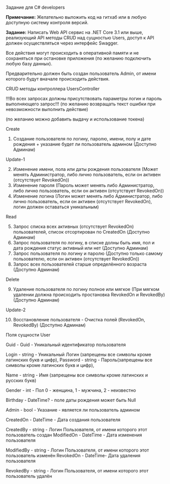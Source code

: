 ﻿Задание для C# developers 

**Примечание:** Желательно выложить код на гитхаб или в любую доступную систему контроля версий. 

**Задание:** Написать Web API сервис на .NET Core 3.1 или выше, реализующий API методы CRUD над сущностью Users, доступ к API должен осуществляться через интерфейс Swagger. 

Все действия могут происходить в оперативной памяти и не сохраняться при остановке приложения (по желанию подключить любую базу данных). 

Предварительно должен быть создан пользователь Admin, от имени которого будут вначале происходить действия. 

CRUD методы контроллера UsersController 

!!!Во всех запросах должны присутствовать параметры логин и пароль выполняющего запрос!!! (по желанию возвращать текст ошибки при невозможности выполнить действие) 

(по желанию можно добавить выдачу и использование токена) 

Create 

1) Создание пользователя по логину, паролю, имени, полу и дате рождения + указание будет ли пользователь админом (Доступно Админам) 

Update-1 

2) Изменение имени, пола или даты рождения пользователя (Может менять Администратор, либо лично пользователь, если он активен (отсутствует RevokedOn)) 
2) Изменение пароля (Пароль может менять либо Администратор, либо лично пользователь, если он активен (отсутствует RevokedOn)) 
2) Изменение логина (Логин может менять либо Администратор, либо лично пользователь, если он активен (отсутствует RevokedOn), логин должен оставаться уникальным) 

Read     

5) Запрос списка всех активных (отсутствует RevokedOn) пользователей, список отсортирован по CreatedOn (Доступно Админам) 
5) Запрос пользователя по логину, в списке долны быть имя, пол и дата рождения статус активный или нет (Доступно Админам) 
5) Запрос пользователя по логину и паролю (Доступно только самому пользователю, если он активен (отсутствует RevokedOn)) 
5) Запрос всех пользователей старше определённого возраста (Доступно Админам) 

Delete 

9) Удаление пользователя по логину полное или мягкое (При мягком удалении должна происходить простановка RevokedOn и RevokedBy) (Доступно Админам) 

Update-2 

10) Восстановление пользователя - Очистка полей (RevokedOn, RevokedBy) (Доступно Админам) 

Поля сущности User 

Guid - Guid - Уникальный идентификатор пользователя 

Login - string - Уникальный Логин (запрещены все символы кроме латинских букв и цифр), Password - string - Пароль(запрещены все символы кроме латинских букв и цифр), 

Name - string - Имя (запрещены все символы кроме латинских и русских букв) 

Gender - int - Пол 0 - женщина, 1 - мужчина, 2 - неизвестно 

Birthday - DateTime? - поле даты рождения может быть Null 

Admin - bool - Указание - является ли пользователь админом 

CreatedOn - DateTime - Дата создания пользователя 

CreatedBy - string - Логин Пользователя, от имени которого этот пользователь создан ModifiedOn - DateTime - Дата изменения пользователя 

ModifiedBy - string - Логин Пользователя, от имени которого этот пользователь изменён RevokedOn - DateTime- Дата удаления пользователя 

RevokedBy - string - Логин Пользователя, от имени которого этот пользователь удалён 
